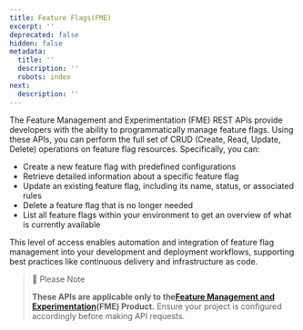 ```yaml
---
title: Feature Flags(FME)
excerpt: ''
deprecated: false
hidden: false
metadata:
  title: ''
  description: ''
  robots: index
next:
  description: ''
---
```

The Feature Management and Experimentation (FME) REST APIs provide developers with the ability to programmatically manage feature flags. Using these APIs, you can perform the full set of CRUD (Create, Read, Update, Delete) operations on feature flag resources. Specifically, you can:

* Create a new feature flag with predefined configurations
* Retrieve detailed information about a specific feature flag
* Update an existing feature flag, including its name, status, or associated rules
* Delete a feature flag that is no longer needed
* List all feature flags within your environment to get an overview of what is currently available

This level of access enables automation and integration of feature flag management into your development and deployment workflows, supporting best practices like continuous delivery and infrastructure as code.

> 📘 Please Note
>
> **These APIs are applicable only to the[Feature Management and Experimentation](https://developers.vwo.com/v2/docs/fme-overview)(FME) Product.** Ensure your project is configured accordingly before making API requests.
